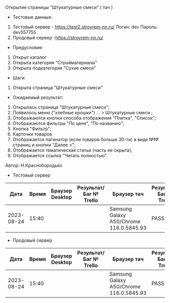 Открытие страницы "Штукатурные смеси" ( тач )

* Тестовые данные: 
1. Тестовый сервер - https://test2.stroyrem-nn.ru/
Логин: dev
Пароль: dev557755
2. Продовый сервер -https://stroyrem-nn.ru/

* Предусловие:
1. Открыт каталог
2. Открыта категория "Стройматериалы"
3. Открыта подкатегория "Сухие смеси"

* Шаги:
1. Открыта страница "Штукатурные смеси"

* Ожидаемый результат:
1. Открылась страница "Штукатурные смеси";
2. Появилось меню ("хлебные крошки") ... > Штукатурные смеси ;
3. Отображаются кнопки способа отображения "Плитка", "Список"; 
4. Отображаются фильтры "По цене", "По названию";
5. Кнопка "Фильтр";
6. Карточки товаров
7. Отображается пагинатор (если товаров больше 30-ти) в виде №№ страниц и кнопки "Далее >";
8. Отображается тематическая статья (часть ее скрыта);
9. Отображается ссылка "Читать полностью".

Автор: Н.Краснобородько

* Тестовый сервер

| Дата | Время | Браузер Desktop| Результат/Баг № Trello| Браузер тач| Результат/Баг № Trello| Дата релиза |Имя |
| --- | --- | --- | --- | --- | --- | --- | --- | 
|2023-08-24 | 15:40 | |  |Samsung Galaxy A50/Chrome 116.0.5845.93  | PASS | 13.08.23 | Наталья К. | 



* Продовый сервер

| Дата | Время | Браузер Desktop| Результат/Баг № Trello| Браузер тач| Результат/Баг № Trello| Дата релиза |Имя |
| --- | --- | --- | --- | --- | --- | --- | --- | 
| 2023-08-24 | 15:40 |  |   |Samsung Galaxy A50/Chrome 116.0.5845.93  | PASS | 13.08.23 | Наталья К. | 

